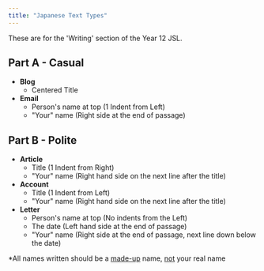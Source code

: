 ```yaml
---
title: "Japanese Text Types"
---
```


These are for the 'Writing' section of the Year 12 JSL.

## Part A - Casual
- **Blog**
	- Centered Title
- **Email**
	- Person's name at top (1 Indent from Left)
	- "Your" name (Right side at the end of passage)

## Part B - Polite
- **Article**
	- Title (1 Indent from Right)
	- "Your" name (Right hand side on the next line after the title)
- **Account**
	- Title (1 Indent from Left)
	- "Your" name (Right hand side on the next line after the title)
- **Letter**
	- Person's name at top (No indents from the Left)
	- The date (Left hand side at the end of passage)
	- "Your" name (Right side at the end of passage, next line down below the date)


\*All names written should be a <u>made-up</u> name, <u>not</u> your real name